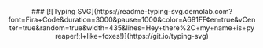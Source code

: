 <div align="center">
  ### [![Typing SVG](https://readme-typing-svg.demolab.com?font=Fira+Code&duration=3000&pause=1000&color=A681FF&center=true&vCenter=true&random=true&width=435&lines=Hey+there%2C+my+name+is+pyreaper!;I+like+foxes!)](https://git.io/typing-svg)
</div>

